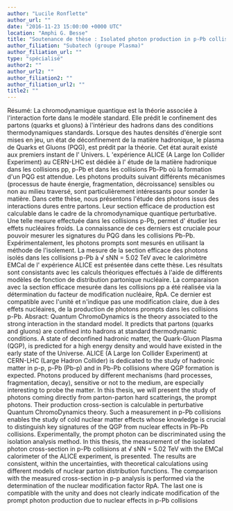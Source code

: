 ```yaml
---
author: "Lucile Ronflette"
author_url: ""
date: "2016-11-23 15:00:00 +0000 UTC"
location: "Amphi G. Besse"
title: "Soutenance de thèse : Isolated photon production in p-Pb collisions at √ sNN = 5.02 TeV with the ALICE experiment at LHC"
author_filiation: "Subatech (groupe Plasma)"
author_filiation_url: ""
type: "spécialisé"
author2: ""
author_url2: ""
author_filiation2: ""
author_filiation_url2: ""
title2: ""
---
```

Résumé: La chromodynamique quantique est la théorie associée à l'interaction forte dans le modèle standard. Elle prédit le confinement des partons (quarks et gluons) à l'intérieur des hadrons dans des conditions thermodynamiques standards. Lorsque des hautes densités d'énergie sont mises en jeu, un état de déconfinement de la matière hadronique, le plasma de Quarks et Gluons (PQG), est prédit par la théorie. Cet état aurait existé aux premiers instant de l' Univers. L 'expérience ALICE (A Large Ion Collider Experiment) au CERN-LHC est dédiée à l' étude de la matière hadronique dans les collisions pp, p-Pb et dans les collisions Pb-Pb où la formation d'un PQG est attendue. Les photons produits suivant différents mécanismes (processus de haute énergie, fragmentation, décroissance) sensibles ou non au milieu traversé, sont particulièrement intéressants pour sonder la matière. Dans cette thèse, nous présentons l'étude des photons issus des interactions dures entre partons. Leur section efficace de production est calculable dans le cadre de la chromodynamique quantique perturbative. Une telle mesure effectuée dans les collisions p-Pb, permet d' étudier les effets nucléaires froids. La connaissance de ces derniers est cruciale pour pouvoir mesurer les signatures du PQG dans les collisions Pb-Pb. Expérimentalement, les photons prompts sont mesurés en utilisant la méthode de l'isolement. La mesure de la section efficace des photons isolés dans les collisions p-Pb à √ sNN = 5.02 TeV avec le calorimètre EMCal de l' expérience ALICE est présentée dans cette thèse. Les résultats sont consistants avec les calculs théoriques effectués à l'aide de différents modèles de fonction de distribution partonique nucléaire. La comparaison avec la section efficace mesurée dans les collisions pp a été réalisée via la détermination du facteur de modification nucléaire, RpA. Ce dernier est compatible avec l'unité et n'indique pas une modification claire, due à des effets nucléaires, de la production de photons prompts dans les collisions p-Pb. Absract: Quantum ChromoDynamics is the theory associated to the strong interaction in the standard model. It predicts that partons (quarks and gluons) are confined into hadrons at standard thermodynamic conditions. A state of deconfined hadronic matter, the Quark-Gluon Plasma (QGP), is predicted for a high energy density and would have existed in the early state of the Universe. ALICE (A Large Ion Collider Experiment) at CERN-LHC (Large Hadron Collider) is dedicated to the study of hadronic matter in p-p, p-Pb (Pb-p) and in Pb-Pb collisions where QGP formation is expected. Photons produced by different mechanisms (hard processes, fragmentation, decay), sensitive or not to the medium, are especially interesting to probe the matter.  In this thesis, we will present the study of photons coming directly from parton-parton hard scatterings, the prompt photons. Their production cross-section is calculable in perturbative Quantum ChromoDynamics theory. Such a measurement in p-Pb collisions enables the study of cold nuclear matter effects whose knowledge is crucial to distinguish key signatures of the QGP from nuclear effects in Pb-Pb collisions. Experimentally, the prompt photon can be discriminated using the isolation analysis method. In this thesis, the measurement of the isolated photon cross-section in p-Pb collisions at √ sNN = 5.02 TeV with the EMCal calorimeter of the ALICE experiment, is presented. The results are consistent, within the uncertainties, with theoretical calculations using different models of nuclear parton distribution functions. The comparison with the measured cross-section in p-p analysis is performed via the determination of the nuclear modification factor RpA. The last one is compatible with the unity and does not clearly indicate modification of the prompt photon production due to nuclear effects in p-Pb collisions
